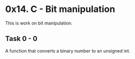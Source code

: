 # 0x14. C - Bit manipulation
This is work on bit manipulation.

## Task 0 - 0
A function that converts a binary number to an unsigned int.


